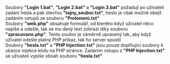 Soubory **"Login 1.bat"**, **"Login 2.bat"** a **"Login 3.bat"** požadují po uživateli zadání hesla a pak otevřou **"tajny_soubor.txt"**, heslo je však možné obejít zadáním vstupů ze souboru **"Prolomeni.txt"**<br>
Soubory **"web.php"** obsahuje formulář, od kterého když uživatel něco napíše a odešle, tak se mu daný text zobrazí díky souboru **"zpracovano.php"**. Tento soubor je záměrně upravený tak, aby když uživatel odešle platný PHP příkaz, tak ho server spustil<br>
Soubory **"hesla.txt"** a **"PHP Injection.txt"** jsou pouze doplňující soubory k ukázce injekce kódu na PHP stránce. Zadáním vstupu z **"PHP Injection.txt"** se uživateli vypíše obsah souboru **"hesla.txt"**